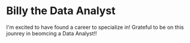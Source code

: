 # Billy the Data Analyst

I'm excited to have found a career to specialize in! Grateful to be on this jounrey in beomcing a Data Analyst!!
